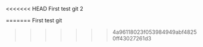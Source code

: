 <<<<<<< HEAD
First test git 2

=======
First test git 
>>>>>>> 4a96118023f053984949abf48250ff43027261d3

